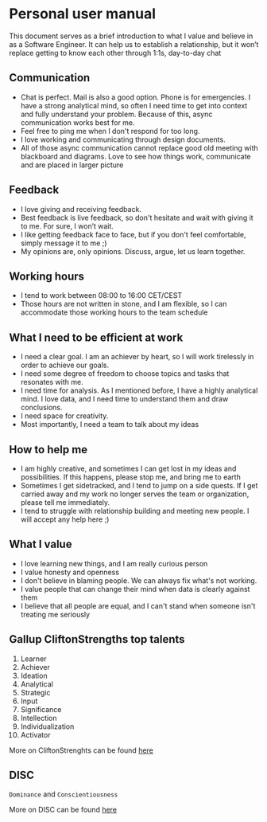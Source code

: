 # Personal user manual
This document serves as a brief introduction to what I value and believe in as a Software Engineer. It can help us to establish a relationship, but it won’t replace getting to know each other through 1:1s, day-to-day chat

## Communication
- Chat is perfect. Mail is also a good option. Phone is for emergencies. I have a strong analytical mind, so often I need time to get into context and fully understand your problem. Because of this, async communication works best for me.
- Feel free to ping me when I don't respond for too long. 
- I love working and communicating through design documents. 
- All of those async communication cannot replace good old meeting with blackboard and diagrams. Love to see how things work, communicate and are placed in larger picture

## Feedback
- I love giving and receiving feedback. 
- Best feedback is live feedback, so don't hesitate and wait with giving it to me. For sure, I won’t wait.
- I like getting feedback face to face, but if you don't feel comfortable, simply message it to me ;) 
- My opinions are, only opinions. Discuss, argue, let us learn together.

## Working hours
- I tend to work between 08:00 to 16:00 CET/CEST
- Those hours are not written in stone, and I am flexible, so I can accommodate those working hours to the team schedule

## What I need to be efficient at work
- I need a clear goal. I am an achiever by heart, so I will work tirelessly in order to achieve our goals.
- I need some degree of freedom to choose topics and tasks that resonates with me. 
- I need time for analysis. As I mentioned before, I have a highly analytical mind. I love data, and I need time to understand them and draw conclusions.
- I need space for creativity. 
- Most importantly, I need a team to talk about my ideas 

## How to help me
- I am highly creative, and sometimes I can get lost in my ideas and possibilities. If this happens, please stop me, and bring me to earth
- Sometimes I get sidetracked, and I tend to jump on a side quests. If I get carried away and my work no longer serves the team or organization, please tell me immediately. 
- I tend to struggle with relationship building and meeting new people. I will accept any help here ;)

## What I value
- I love learning new things, and I am really curious person
- I value honesty and openness
- I don't believe in blaming people. We can always fix what's not working.
- I value people that can change their mind when data is clearly against them
- I believe that all people are equal, and I can't stand when someone isn't treating me seriously

## Gallup CliftonStrengths top talents
1. Learner
2. Achiever
3. Ideation
4. Analytical
5. Strategic
6. Input
7. Significance
8. Intellection
9. Individualization
10. Activator

More on CliftonStrenghts can be found [here](https://www.gallup.com/cliftonstrengths/en/253715/34-cliftonstrengths-themes.aspx)

## DISC
`Dominance` and `Conscientiousness`

More on DISC can be found [here](https://www.discprofile.com/what-is-disc/disc-styles)

